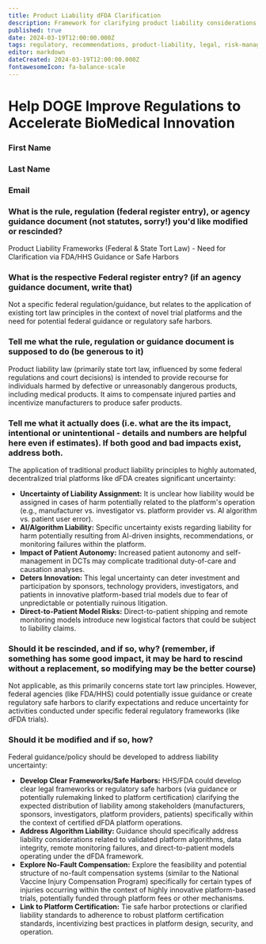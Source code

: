 ```yaml
---
title: Product Liability dFDA Clarification
description: Framework for clarifying product liability considerations in dFDA platform context
published: true
date: 2024-03-19T12:00:00.000Z
tags: regulatory, recommendations, product-liability, legal, risk-management
editor: markdown
dateCreated: 2024-03-19T12:00:00.000Z
fontawesomeIcon: fa-balance-scale
---
```


# Help DOGE Improve Regulations to Accelerate BioMedical Innovation

### First Name

### Last Name

### Email

### What is the rule, regulation (federal register entry), or agency guidance document (not statutes, sorry!) you'd like modified or rescinded?

Product Liability Frameworks (Federal & State Tort Law) - Need for Clarification via FDA/HHS Guidance or Safe Harbors

### What is the respective Federal register entry? (if an agency guidance document, write that)

Not a specific federal regulation/guidance, but relates to the application of existing tort law principles in the context of novel trial platforms and the need for potential federal guidance or regulatory safe harbors.

### Tell me what the rule, regulation or guidance document is supposed to do (be generous to it)

Product liability law (primarily state tort law, influenced by some federal regulations and court decisions) is intended to provide recourse for individuals harmed by defective or unreasonably dangerous products, including medical products. It aims to compensate injured parties and incentivize manufacturers to produce safer products.

### Tell me what it actually does (i.e. what are the its impact, intentional or unintentional - details and numbers are helpful here even if estimates). If both good and bad impacts exist, address both.

The application of traditional product liability principles to highly automated, decentralized trial platforms like dFDA creates significant uncertainty:
*   **Uncertainty of Liability Assignment:** It is unclear how liability would be assigned in cases of harm potentially related to the platform's operation (e.g., manufacturer vs. investigator vs. platform provider vs. AI algorithm vs. patient user error).
*   **AI/Algorithm Liability:** Specific uncertainty exists regarding liability for harm potentially resulting from AI-driven insights, recommendations, or monitoring failures within the platform.
*   **Impact of Patient Autonomy:** Increased patient autonomy and self-management in DCTs may complicate traditional duty-of-care and causation analyses.
*   **Deters Innovation:** This legal uncertainty can deter investment and participation by sponsors, technology providers, investigators, and patients in innovative platform-based trial models due to fear of unpredictable or potentially ruinous litigation.
*   **Direct-to-Patient Model Risks:** Direct-to-patient shipping and remote monitoring models introduce new logistical factors that could be subject to liability claims.

### Should it be rescinded, and if so, why? (remember, if something has some good impact, it may be hard to rescind without a replacement, so modifying may be the better course)

Not applicable, as this primarily concerns state tort law principles. However, federal agencies (like FDA/HHS) could potentially issue guidance or create regulatory safe harbors to clarify expectations and reduce uncertainty for activities conducted under specific federal regulatory frameworks (like dFDA trials).

### Should it be modified and if so, how?

Federal guidance/policy should be developed to address liability uncertainty:
*   **Develop Clear Frameworks/Safe Harbors:** HHS/FDA could develop clear legal frameworks or regulatory safe harbors (via guidance or potentially rulemaking linked to platform certification) clarifying the expected distribution of liability among stakeholders (manufacturers, sponsors, investigators, platform providers, patients) specifically within the context of certified dFDA platform operations.
*   **Address Algorithm Liability:** Guidance should specifically address liability considerations related to validated platform algorithms, data integrity, remote monitoring failures, and direct-to-patient models operating under the dFDA framework.
*   **Explore No-Fault Compensation:** Explore the feasibility and potential structure of no-fault compensation systems (similar to the National Vaccine Injury Compensation Program) specifically for certain types of injuries occurring within the context of highly innovative platform-based trials, potentially funded through platform fees or other mechanisms.
*   **Link to Platform Certification:** Tie safe harbor protections or clarified liability standards to adherence to robust platform certification standards, incentivizing best practices in platform design, security, and operation. 